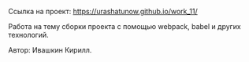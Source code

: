 
Ссылка на проект: https://urashatunow.github.io/work_11/

Работа на тему сборки проекта с помощью webpack, babel и других технологий.

Автор: Ивашкин Кирилл.
